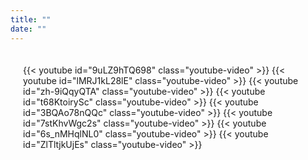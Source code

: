 ```yaml
---
title: ""
date: ""
---
```


<div class="video-grid">
  {{< youtube id="9uLZ9hTQ698" class="youtube-video" >}}
  {{< youtube id="lMRJ1kL28lE" class="youtube-video" >}}
  {{< youtube id="zh-9iQqyQTA" class="youtube-video" >}}
  {{< youtube id="t68KtoirySc" class="youtube-video" >}}
  {{< youtube id="3BQAo78nQQc" class="youtube-video" >}}
  {{< youtube id="7stKhvWgc2s" class="youtube-video" >}}
  {{< youtube id="6s_nMHqlNL0" class="youtube-video" >}}
  {{< youtube id="ZlTltjkUjEs" class="youtube-video" >}}
</div>



<style>
.video-grid {
    display: grid;
    grid-template-columns: repeat(auto-fit, minmax(300px, 1fr));
    gap: 20px;
    padding: 20px;
    max-width: 1600px;
    margin: 0 auto;
}

.video-container {
    position: relative;
    padding-top: 56.25%; /* Ratio 16:9 */
    background: #000;
    border-radius: 8px;
    overflow: hidden;
}

.video-item {
    position: absolute;
    top: 0;
    left: 0;
    width: 100%;
    height: 100%;
    border: none;
}


</style>
